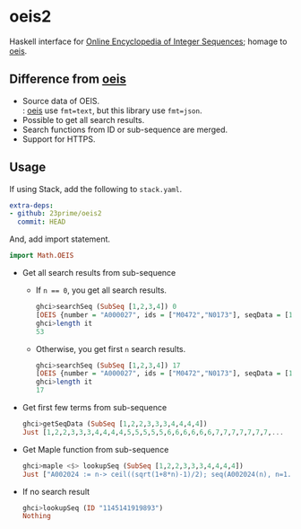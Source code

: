 # oeis2

Haskell interface for [Online Encyclopedia of Integer Sequences](https://oeis.org/); homage to [oeis](http://hackage.haskell.org/package/oeis).

## Difference from  [oeis](http://hackage.haskell.org/package/oeis)

- Source data of OEIS.  
  : [oeis](http://hackage.haskell.org/package/oeis) use `fmt=text`, but this library use `fmt=json`.
- Possible to get all search results.
- Search functions from ID or sub-sequence are merged.
- Support for HTTPS.

## Usage

If using Stack, add the following to `stack.yaml`.

```yaml
extra-deps:
- github: 23prime/oeis2
  commit: HEAD
```

And, add import statement.

```haskell
import Math.OEIS
```

- Get all search results from sub-sequence

    - If `n == 0`, you get all search results.

        ```haskell
        ghci>searchSeq (SubSeq [1,2,3,4]) 0
        [OEIS {number = "A000027", ids = ["M0472","N0173"], seqData = [1,2,3,4,5,6,7,...
        ghci>length it
        53
        ```

    - Otherwise, you get first `n` search results.

        ```haskell
        ghci>searchSeq (SubSeq [1,2,3,4]) 17
        [OEIS {number = "A000027", ids = ["M0472","N0173"], seqData = [1,2,3,4,5,6,7,8,9,
        ghci>length it
        17
        ```

- Get first few terms from sub-sequence

    ```haskell
    ghci>getSeqData (SubSeq [1,2,2,3,3,3,4,4,4,4])
    Just [1,2,2,3,3,3,4,4,4,4,5,5,5,5,5,6,6,6,6,6,6,7,7,7,7,7,7,7,...
    ```

-  Get Maple function from sub-sequence

    ```haskell
    ghci>maple <$> lookupSeq (SubSeq [1,2,2,3,3,3,4,4,4,4])
    Just ["A002024 := n-> ceil((sqrt(1+8*n)-1)/2); seq(A002024(n), n=1..100);"]
    ```

- If no search result

    ```haskell
    ghci>lookupSeq (ID "1145141919893")
    Nothing
    ```